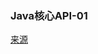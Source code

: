 ###  Java核心API-01
[来源](https://blog.csdn.net/Bb15070047748/article/details/119333933?spm=1001.2014.3001.5501)